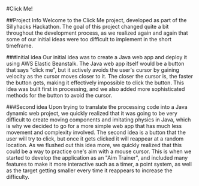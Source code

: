 #Click Me!

##Project Info
Welcome to the Click Me project, developed as part of the Sillyhacks Hackathon. The goal of this project changed quite a bit throughout the development process, 
as we realized again and again that some of our initial ideas were too difficult to implement in the short timeframe. 

###Initial idea
Our initial idea was to create a Java web app and deploy it using AWS Elastic Beanstalk. The Java web app itself would be a button that says "click me", but it actively 
avoids the user's cursor by gaining velocity as the cursor moves closer to it. The closer the cursor is, the faster the button gets, making it effectively impossible to
click the button. This idea was built first in processing, and we also added more sophisticated methods for the button to avoid the cursor. 

###Second idea
Upon trying to translate the processing code into a Java dynamic web project, we quickly realized that it was going to be very difficult to create moving components and 
imitating physics in Java, which is why we decided to go for a more simple web app that has much less movement and complexity involved. The second idea is a button that
the user will try to click, but once it gets clicked it will reappear at a random location. As we flushed out this idea more, we quickly realized that this could be a way to
practice one's aim with a mouse cursor. This is when we started to develop the application as an "Aim Trainer", and included many features to make it more interactive such as
a timer, a point system, as well as the target getting smaller every time it reappears to increase the difficulty. 
